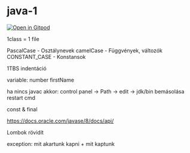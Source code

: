 # java-1

[![Open in Gitpod](https://gitpod.io/button/open-in-gitpod.svg)](https://gitpod.io/#https://github.com/barni363hun/java-1)

1class = 1 file

PascalCase - Osztálynevek
camelCase - Függvények, változók
CONSTANT_CASE - Konstansok

1TBS indentáció

variable:
number
firstName

ha nincs javac akkor:
control panel -> Path -> edit -> jdk/bin bemásolása
restart cmd

const & final

https://docs.oracle.com/javase/8/docs/api/

Lombok rövidít

exception:
mit akartunk kapni + mit kaptunk